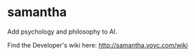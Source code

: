 # samantha
Add psychology and philosophy to AI.

Find the Developer's wiki here: http://samantha.voyc.com/wiki 
